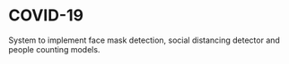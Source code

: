 # COVID-19
System to implement face mask detection, social distancing detector and people counting models.
